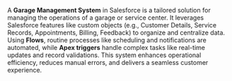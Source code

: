 A **Garage Management System** in Salesforce is a tailored solution for managing the operations of a garage or service center. 
It leverages Salesforce features like custom objects (e.g., Customer Details, Service Records, Appointments, Billing, Feedback) to organize and centralize data. 
Using **Flows**, routine processes like scheduling and notifications are automated, while **Apex triggers** handle complex tasks like real-time updates and record validations. 
This system enhances operational efficiency, reduces manual errors, and delivers a seamless customer experience.
